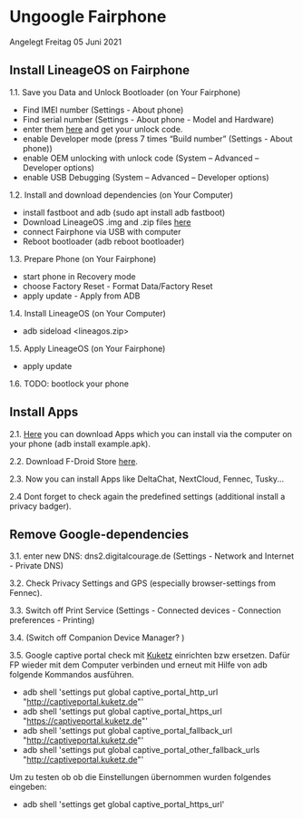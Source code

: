 Ungoogle Fairphone
=========
Angelegt Freitag 05 Juni 2021

Install LineageOS on Fairphone
---------------------------------
1.1. Save you Data and Unlock Bootloader (on Your Fairphone)
- Find IMEI number (Settings - About phone)
- Find serial number (Settings - About phone - Model and Hardware)
- enter them [here][bootloader] and get your unlock code. 
- enable Developer mode (press 7 times “Build number” (Settings - About phone))
- enable OEM unlocking with unlock code (System – Advanced – Developer options)
- enable USB Debugging (System – Advanced – Developer options)

1.2. Install and download dependencies (on Your Computer)
- install fastboot and adb (sudo apt install adb fastboot)
- Download LineageOS .img and .zip files [here][LineageOS]
- connect Fairphone via USB with computer
- Reboot bootloader (adb reboot bootloader)

1.3. Prepare Phone (on Your Fairphone)
- start phone in Recovery mode
- choose Factory Reset - Format Data/Factory Reset
- apply update - Apply from ADB

1.4. Install LineageOS (on Your Computer)
- adb sideload <lineagos.zip>

1.5. Apply LineageOS (on Your Fairphone)
- apply update

1.6. TODO: bootlock your phone

Install Apps
------------
2.1. [Here][apkpure] you can download Apps which you can install via the computer on your phone (adb install example.apk).

2.2. Download F-Droid Store [here][Fdroid].

2.3. Now you can install Apps like DeltaChat, NextCloud, Fennec, Tusky...

2.4 Dont forget to check again the predefined settings (additional install a privacy badger).


Remove Google-dependencies
-----------------------------
3.1. enter new DNS: dns2.digitalcourage.de (Settings - Network and Internet - Private DNS)

3.2. Check Privacy Settings and GPS (especially browser-settings from Fennec).

3.3. Switch off Print Service (Settings - Connected devices - Connection preferences - Printing)

3.4. (Switch off Companion Device Manager? )

3.5. Google captive portal check mit [Kuketz][kuketz] einrichten bzw ersetzen. Dafür FP wieder mit dem Computer verbinden und erneut mit Hilfe von adb folgende Kommandos ausführen.
- adb shell 'settings put global captive_portal_http_url "http://captiveportal.kuketz.de"'
- adb shell 'settings put global captive_portal_https_url "https://captiveportal.kuketz.de"'
- adb shell 'settings put global captive_portal_fallback_url "http://captiveportal.kuketz.de"'
- adb shell 'settings put global captive_portal_other_fallback_urls "http://captiveportal.kuketz.de"'

Um zu testen ob ob die Einstellungen übernommen wurden folgendes eingeben:
- adb shell 'settings get global captive_portal_https_url'

[bootloader]: https://www.fairphone.com/en/bootloader-unlocking-code-for-fairphone-3/
[LineageOS]: https://download.lineageos.org/FP3
[apkpure]: https://apkpure.com
[Fdroid]: https://www.f-droid.org/
[kuketz]: https://www.kuketz-blog.de/android-captive-portal-check-204-http-antwort-von-captiveportal-kuketz-de/
